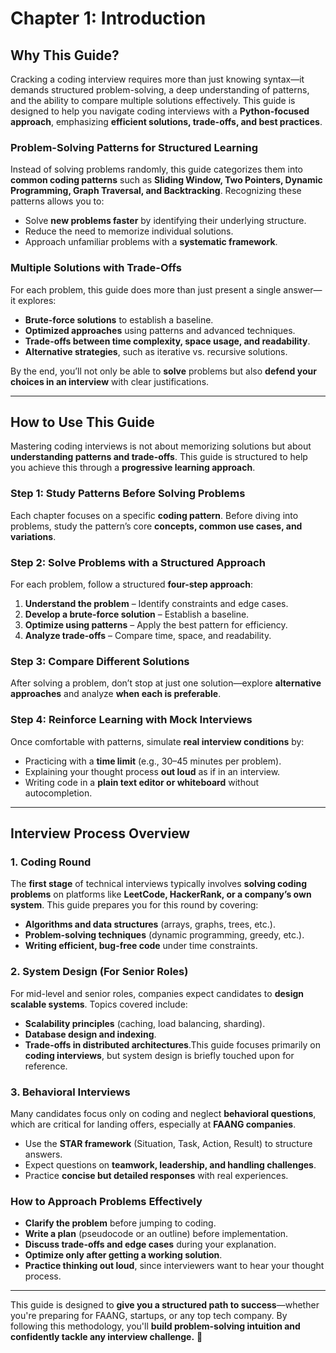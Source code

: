 # **Chapter 1: Introduction**

## **Why This Guide?**

Cracking a coding interview requires more than just knowing syntax—it demands structured problem-solving, a deep understanding of patterns, and the ability to compare multiple solutions effectively. This guide is designed to help you navigate coding interviews with a **Python-focused approach**, emphasizing **efficient solutions, trade-offs, and best practices**.

### **Problem-Solving Patterns for Structured Learning**

Instead of solving problems randomly, this guide categorizes them into **common coding patterns** such as **Sliding Window, Two Pointers, Dynamic Programming, Graph Traversal, and Backtracking**. Recognizing these patterns allows you to:

- Solve **new problems faster** by identifying their underlying structure.
- Reduce the need to memorize individual solutions.
- Approach unfamiliar problems with a **systematic framework**.

### **Multiple Solutions with Trade-Offs**

For each problem, this guide does more than just present a single answer—it explores:

- **Brute-force solutions** to establish a baseline.
- **Optimized approaches** using patterns and advanced techniques.
- **Trade-offs between time complexity, space usage, and readability**.
- **Alternative strategies**, such as iterative vs. recursive solutions.

By the end, you’ll not only be able to **solve** problems but also **defend your choices in an interview** with clear justifications.

---

## **How to Use This Guide**

Mastering coding interviews is not about memorizing solutions but about **understanding patterns and trade-offs**. This guide is structured to help you achieve this through a **progressive learning approach**.

### **Step 1: Study Patterns Before Solving Problems**

Each chapter focuses on a specific **coding pattern**. Before diving into problems, study the pattern’s core **concepts, common use cases, and variations**.

### **Step 2: Solve Problems with a Structured Approach**

For each problem, follow a structured **four-step approach**:

1. **Understand the problem** – Identify constraints and edge cases.
2. **Develop a brute-force solution** – Establish a baseline.
3. **Optimize using patterns** – Apply the best pattern for efficiency.
4. **Analyze trade-offs** – Compare time, space, and readability.

### **Step 3: Compare Different Solutions**

After solving a problem, don’t stop at just one solution—explore **alternative approaches** and analyze **when each is preferable**.

### **Step 4: Reinforce Learning with Mock Interviews**

Once comfortable with patterns, simulate **real interview conditions** by:

- Practicing with a **time limit** (e.g., 30–45 minutes per problem).
- Explaining your thought process **out loud** as if in an interview.
- Writing code in a **plain text editor or whiteboard** without autocompletion.

---

## **Interview Process Overview**

### **1. Coding Round**

The **first stage** of technical interviews typically involves **solving coding problems** on platforms like **LeetCode, HackerRank, or a company’s own system**. This guide prepares you for this round by covering:

- **Algorithms and data structures** (arrays, graphs, trees, etc.).
- **Problem-solving techniques** (dynamic programming, greedy, etc.).
- **Writing efficient, bug-free code** under time constraints.

### **2. System Design (For Senior Roles)**

For mid-level and senior roles, companies expect candidates to **design scalable systems**. Topics covered include:

- **Scalability principles** (caching, load balancing, sharding).
- **Database design and indexing**.
- **Trade-offs in distributed architectures**.This guide focuses primarily on **coding interviews**, but system design is briefly touched upon for reference.

### **3. Behavioral Interviews**

Many candidates focus only on coding and neglect **behavioral questions**, which are critical for landing offers, especially at **FAANG companies**.

- Use the **STAR framework** (Situation, Task, Action, Result) to structure answers.
- Expect questions on **teamwork, leadership, and handling challenges**.
- Practice **concise but detailed responses** with real experiences.

### **How to Approach Problems Effectively**

- **Clarify the problem** before jumping to coding.
- **Write a plan** (pseudocode or an outline) before implementation.
- **Discuss trade-offs and edge cases** during your explanation.
- **Optimize only after getting a working solution**.
- **Practice thinking out loud**, since interviewers want to hear your thought process.

---

This guide is designed to **give you a structured path to success**—whether you're preparing for FAANG, startups, or any top tech company. By following this methodology, you'll **build problem-solving intuition and confidently tackle any interview challenge.** 🚀

